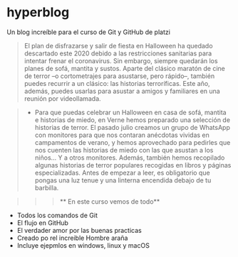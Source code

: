 # hyperblog
Un blog increíble para el curso de Git y GitHub de platzi
>El plan de disfrazarse y salir de fiesta en Halloween ha quedado descartado este 2020 debido a las restricciones sanitarias para intentar frenar el coronavirus. Sin embargo, siempre quedarán los planes de sofá, mantita y sustos. Aparte del clásico maratón de cine de terror –o cortometrajes para asustarse, pero rápido–, también puedes recurrir a un clásico: las historias terroríficas. Este año, además, puedes usarlas para asustar a amigos y familiares en una reunión por videollamada.

>- Para que puedas celebrar un Halloween en casa de sofá, mantita e historias de miedo, en Verne hemos preparado una selección de historias de terror. El pasado julio creamos un grupo de WhatsApp con monitores para que nos contaran anécdotas vividas en campamentos de verano, y hemos aprovechado para pedirles que nos cuenten las historias de miedo con las que asustan a los niños… Y a otros monitores. Además, también hemos recopilado algunas historias de terror populares recogidas en libros y páginas especializadas. Antes de empezar a leer, es obligatorio que pongas una luz tenue y una linterna encendida debajo de tu barbilla.

>>>** En este curso vemos de todo**
* Todos los comandos de Git
* El flujo en GitHub
* El verdader amor por las buenas practicas
* Creado po rel increible Hombre araña
* Incluye ejepmlos en windows, linux y macOS
